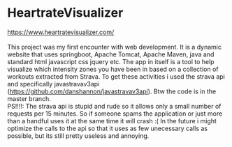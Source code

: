 # HeartrateVisualizer
https://www.heartratevisualizer.com/
\
\
This project was my first encounter with web development. It is a dynamic website that uses springboot, Apache Tomcat, Apache Maven, java and standard html javascript css jquery etc. The app in itself is a tool to help visualize which intensity zones you have been in 
based on a collection of workouts extracted from Strava. To get these activities i used the strava api and specifically javastravav3api (https://github.com/danshannon/javastravav3api). Btw the code is in the master branch.
\
PS!!!!: The strava api is stupid and rude so it allows only a small number of requests per 15 minutes. So if someone spams the application or just more than a handful uses it at the same time it will crash :( In the future i might optimize the calls to the api
so that it uses as few unecessary calls as possible, but its still pretty useless and annoying.
